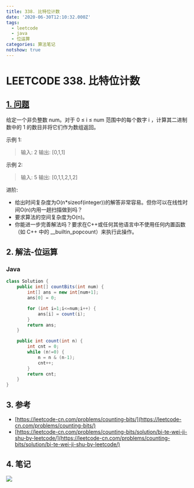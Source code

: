 ```yaml
---
title: 338. 比特位计数
date: '2020-06-30T12:10:32.000Z'
tags:
  - leetcode
  - java
  - 位运算
categories: 算法笔记
notshow: true
---
```


# LEETCODE 338. 比特位计数

## [1. 问题](https://leetcode-cn.com/problems/counting-bits/)

给定一个非负整数 num。对于 0 ≤ i ≤ num 范围中的每个数字 i ，计算其二进制数中的 1 的数目并将它们作为数组返回。

示例 1:

> 输入: 2 输出: \[0,1,1\]

示例 2:

> 输入: 5 输出: \[0,1,1,2,1,2\]

进阶:

* 给出时间复杂度为O\(n\*sizeof\(integer\)\)的解答非常容易。但你可以在线性时间O\(n\)内用一趟扫描做到吗？
* 要求算法的空间复杂度为O\(n\)。
* 你能进一步完善解法吗？要求在C++或任何其他语言中不使用任何内置函数（如 C++ 中的 \_\_builtin\_popcount）来执行此操作。

## 2. 解法-位运算

### Java

```java
class Solution {
    public int[] countBits(int num) {
        int[] ans = new int[num+1];
        ans[0] = 0;

        for (int i=1;i<=num;i++) {
            ans[i] = count(i);
        }
        return ans;
    }

    public int count(int n) {
        int cnt = 0;
        while (n!=0) {
            n = n & (n-1);
            cnt++;
        }
        return cnt;
    }
}
```

## 3. 参考

* [https://leetcode-cn.com/problems/counting-bits/](https://leetcode-cn.com/problems/counting-bits/)
* [https://leetcode-cn.com/problems/counting-bits/solution/bi-te-wei-ji-shu-by-leetcode/](https://leetcode-cn.com/problems/counting-bits/solution/bi-te-wei-ji-shu-by-leetcode/)

## 4. 笔记

![](https://777blog.oss-cn-shanghai.aliyuncs.com/blog%20pic/leetcode338.JPEG)


